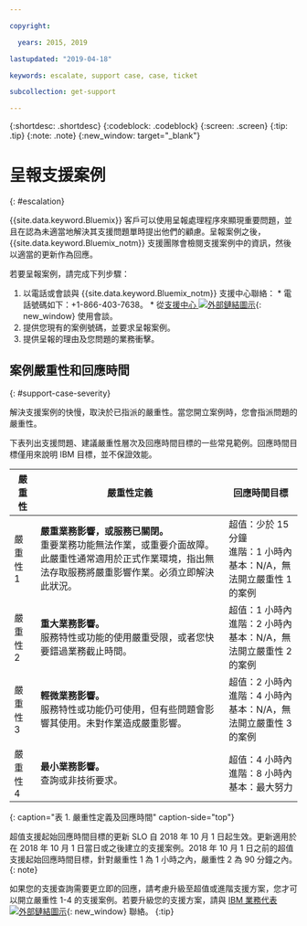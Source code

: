 ```yaml
---

copyright:

  years: 2015, 2019

lastupdated: "2019-04-18"

keywords: escalate, support case, case, ticket

subcollection: get-support

---
```



{:shortdesc: .shortdesc}
{:codeblock: .codeblock}
{:screen: .screen}
{:tip: .tip}
{:note: .note}
{:new_window: target="_blank"}


# 呈報支援案例
{: #escalation}

{{site.data.keyword.Bluemix}} 客戶可以使用呈報處理程序來顯現重要問題，並且在認為未適當地解決其支援問題單時提出他們的顧慮。呈報案例之後，{{site.data.keyword.Bluemix_notm}} 支援團隊會檢閱支援案例中的資訊，然後以適當的更新作為回應。

 若要呈報案例，請完成下列步驟：

  1. 以電話或會談與 {{site.data.keyword.Bluemix_notm}} 支援中心聯絡：
    * 電話號碼如下：+1-866-403-7638。
    * 從[支援中心 ![外部鏈結圖示](../icons/launch-glyph.svg "外部鏈結圖示")](https://{DomainName}/unifiedsupport/supportcenter){: new_window} 使用會談。
  2. 提供您現有的案例號碼，並要求呈報案例。
  3. 提供呈報的理由及您問題的業務衝擊。

## 案例嚴重性和回應時間
{: #support-case-severity}

解決支援案例的快慢，取決於已指派的嚴重性。當您開立案例時，您會指派問題的嚴重性。

下表列出支援問題、建議嚴重性層次及回應時間目標的一些常見範例。回應時間目標僅用來說明 IBM 目標，並不保證效能。

|嚴重性|嚴重性定義|回應時間目標|
|-----|------- | ----- |
|嚴重性 1|<strong>嚴重業務影響，或服務已關閉。</strong><br> 重要業務功能無法作業，或重要介面故障。此嚴重性通常適用於正式作業環境，指出無法存取服務將嚴重影響作業。必須立即解決此狀況。|超值：少於 15 分鐘<br> 進階：1 小時內<br> 基本：N/A，無法開立嚴重性 1 的案例|
|嚴重性 2|<strong>重大業務影響。</strong> <br> 服務特性或功能的使用嚴重受限，或者您快要錯過業務截止時間。|超值：1 小時內<br> 進階：2 小時內<br> 基本：N/A，無法開立嚴重性 2 的案例|
|嚴重性 3|<strong>輕微業務影響。</strong> <br> 服務特性或功能仍可使用，但有些問題會影響其使用。未對作業造成嚴重影響。|超值：2 小時內<br> 進階：4 小時內<br> 基本：N/A，無法開立嚴重性 3 的案例|
|嚴重性 4|<strong>最小業務影響。</strong> <br> 查詢或非技術要求。|超值：4 小時內<br> 進階：8 小時內<br> 基本：最大努力|
{: caption="表 1. 嚴重性定義及回應時間" caption-side="top"}

超值支援起始回應時間目標的更新 SLO 自 2018 年 10 月 1 日起生效。更新適用於在 2018 年 10 月 1 日當日或之後建立的支援案例。2018 年 10 月 1 日之前的超值支援起始回應時間目標，針對嚴重性 1 為 1 小時之內，嚴重性 2 為 90 分鐘之內。
{: note}

如果您的支援查詢需要更立即的回應，請考慮升級至超值或進階支援方案，您才可以開立嚴重性 1-4 的支援案例。若要升級您的支援方案，請與 [IBM 業務代表 ![外部鏈結圖示](../icons/launch-glyph.svg "外部鏈結圖示")](https://www.ibm.com/contact/us/en/?lnk=flg-cont-usen){: new_window} 聯絡。
{:tip}
